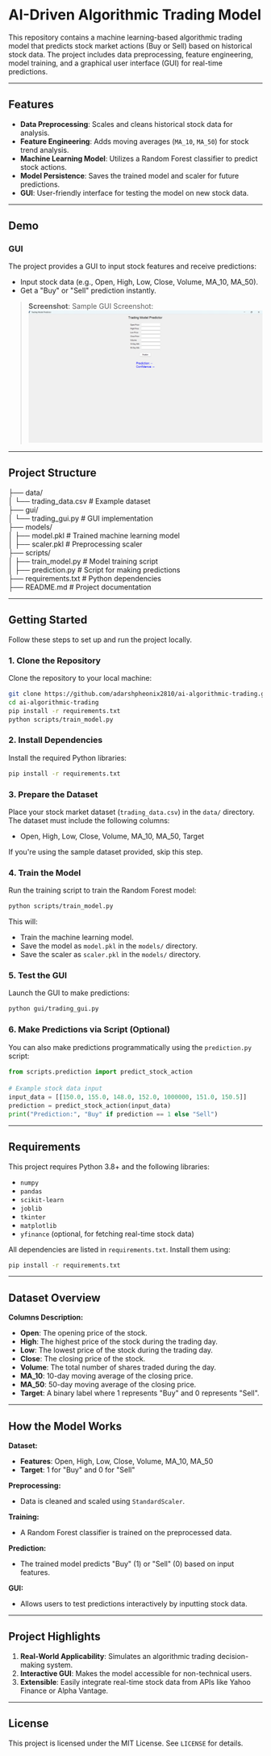 # AI-Driven Algorithmic Trading Model

This repository contains a machine learning-based algorithmic trading model that predicts stock market actions (Buy or Sell) based on historical stock data. The project includes data preprocessing, feature engineering, model training, and a graphical user interface (GUI) for real-time predictions.

---

## **Features**

- **Data Preprocessing**: Scales and cleans historical stock data for analysis.
- **Feature Engineering**: Adds moving averages (`MA_10`, `MA_50`) for stock trend analysis.
- **Machine Learning Model**: Utilizes a Random Forest classifier to predict stock actions.
- **Model Persistence**: Saves the trained model and scaler for future predictions.
- **GUI**: User-friendly interface for testing the model on new stock data.

---

## **Demo**

### **GUI**

The project provides a GUI to input stock features and receive predictions:

- Input stock data (e.g., Open, High, Low, Close, Volume, MA\_10, MA\_50).
- Get a "Buy" or "Sell" prediction instantly.

> **Screenshot**: Sample GUI Screenshot:
![GUI Screenshot](./gui_screenshot.png)

---

## **Project Structure**

├── data/\
│   └── trading\_data.csv # Example dataset\
├── gui/\
│   └── trading\_gui.py # GUI implementation\
├── models/\
│   ├── model.pkl # Trained machine learning model\
│   ├── scaler.pkl # Preprocessing scaler\
├── scripts/\
│   ├── train\_model.py # Model training script\
│   ├── prediction.py # Script for making predictions\
├── requirements.txt # Python dependencies\
├── README.md # Project documentation

---

## **Getting Started**

Follow these steps to set up and run the project locally.

### **1. Clone the Repository**

Clone the repository to your local machine:

```bash
git clone https://github.com/adarshpheonix2810/ai-algorithmic-trading.git
cd ai-algorithmic-trading
pip install -r requirements.txt
python scripts/train_model.py
```

### **2. Install Dependencies**

Install the required Python libraries:

```bash
pip install -r requirements.txt
```

### **3. Prepare the Dataset**

Place your stock market dataset (`trading_data.csv`) in the `data/` directory.\
The dataset must include the following columns:

- Open, High, Low, Close, Volume, MA\_10, MA\_50, Target

If you're using the sample dataset provided, skip this step.

### **4. Train the Model**

Run the training script to train the Random Forest model:

```bash
python scripts/train_model.py
```

This will:

- Train the machine learning model.
- Save the model as `model.pkl` in the `models/` directory.
- Save the scaler as `scaler.pkl` in the `models/` directory.

### **5. Test the GUI**

Launch the GUI to make predictions:

```bash
python gui/trading_gui.py
```

### **6. Make Predictions via Script (Optional)**

You can also make predictions programmatically using the `prediction.py` script:

```python
from scripts.prediction import predict_stock_action

# Example stock data input
input_data = [[150.0, 155.0, 148.0, 152.0, 1000000, 151.0, 150.5]]
prediction = predict_stock_action(input_data)
print("Prediction:", "Buy" if prediction == 1 else "Sell")
```

---

## **Requirements**

This project requires Python 3.8+ and the following libraries:

- `numpy`
- `pandas`
- `scikit-learn`
- `joblib`
- `tkinter`
- `matplotlib`
- `yfinance` (optional, for fetching real-time stock data)

All dependencies are listed in `requirements.txt`. Install them using:

```bash
pip install -r requirements.txt
```

---

## **Dataset Overview**

**Columns Description:**

- **Open**: The opening price of the stock.
- **High**: The highest price of the stock during the trading day.
- **Low**: The lowest price of the stock during the trading day.
- **Close**: The closing price of the stock.
- **Volume**: The total number of shares traded during the day.
- **MA\_10**: 10-day moving average of the closing price.
- **MA\_50**: 50-day moving average of the closing price.
- **Target**: A binary label where 1 represents "Buy" and 0 represents "Sell".

---

## **How the Model Works**

**Dataset:**

- **Features**: Open, High, Low, Close, Volume, MA\_10, MA\_50
- **Target**: 1 for "Buy" and 0 for "Sell"

**Preprocessing:**

- Data is cleaned and scaled using `StandardScaler`.

**Training:**

- A Random Forest classifier is trained on the preprocessed data.

**Prediction:**

- The trained model predicts "Buy" (1) or "Sell" (0) based on input features.

**GUI:**

- Allows users to test predictions interactively by inputting stock data.

---

## **Project Highlights**

1. **Real-World Applicability**: Simulates an algorithmic trading decision-making system.
2. **Interactive GUI**: Makes the model accessible for non-technical users.
3. **Extensible**: Easily integrate real-time stock data from APIs like Yahoo Finance or Alpha Vantage.

---

## **License**

This project is licensed under the MIT License. See `LICENSE` for details.

